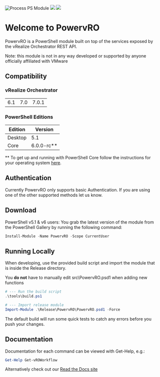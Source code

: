![Process PS Module](https://github.com/jakkulabs/PowervRO/actions/workflows/ps-module.yml/badge.svg) ![](https://img.shields.io/powershellgallery/v/PowervRO) ![](https://img.shields.io/powershellgallery/dt/PowervRO)

# Welcome to PowervRO
PowervRO is a PowerShell module built on top of the services exposed by the vRealize Orchestrator REST API.

Note: this module is not in any way developed or supported by anyone officially affiliated with VMware

## Compatibility

### vRealize Orchestrator

||||
| --- | --- | --- |
|6.1|7.0|7.0.1|

### PowerShell Editions

|Edition|Version|
| --- | --- |
|Desktop|5.1|
|Core|6.0.0-rc**|

** To get up and running with PowerShell Core follow the instructions for your operating system [here](https://github.com/PowerShell/PowerShell/blob/master/README.md#get-powershell).

## Authentication

Currently PowervRO only supports basic Authentication. If you are using one of the other supported methods let us know.

## Download

PowerShell v5.1 & v6 users: You grab the latest version of the module from the PowerShell Gallery by running the following command:

```PowerShell
Install-Module -Name PowervRO -Scope CurrentUser
```

## Running Locally
When developing, use the provided build script and import the module that is inside the Release directory.

You **do not** have to manually edit src\PowervRO.psd1 when adding new functions

```PowerShell
# --- Run the build script
.\tools\build.ps1

# --- Import release module
Import-Module .\Release\PowervRO\PowervRO.psd1 -Force
```
The default build will run some quick tests to catch any errors before you push your changes.
## Documentation

Documentation for each command can be viewed with Get-Help, e.g.:

```PowerShell
Get-Help Get-vROWorkflow
```

Alternatively check out our [Read the Docs site](http://powervro.readthedocs.org/en/latest/ "Title")
